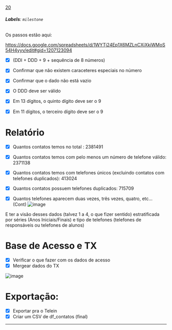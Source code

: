 [20](https://github.com/guilhermeprokisch/ideias/issues/20) 
###### **Labels**: `milestone`



Os passos estão aqui:

https://docs.google.com/spreadsheets/d/1WYTj24Ep1X6MZLnCXiXkiWMoS54H4yyv/edit#gid=1207123094


- [x] (DDI + DDD + 9 + sequência de 8 números)
- [x] Confirmar que não existem caraceteres especiais no número
- [x] Confirmar que o dado não está vazio
- [x] O DDD deve ser válido
- [x] Em 13 dígitos, o quinto dígito deve ser o 9
- [x] Em 11 dígitos, o terceiro dígito deve ser o 9


# Relatório

- [x]  Quantos contatos temos no total : 2381491
- [x] Quantos contatos temos com pelo menos um número de telefone válido:  2371138
- [x] Quantos contatos temos com telefones únicos (excluindo contatos com telefones duplicados):  413024
- [x] Quantos contatos possuem telefones duplicados: 715709
- [x] Quantos telefones aparecem duas vezes, três vezes, quatro, etc... (Cont)
![image](image)




E ter a visão desses dados (talvez 1 a 4, o que fizer sentido) estratificada por séries (Anos Iniciais/Finais) e tipo de telefones (telefones de responsáveis ou telefones de alunos)


# Base de Acesso e TX

- [x] Verificar o que fazer com os dados de acesso
- [x] Mergear dados do TX

![image](image)


# Exportação:

- [x] Exportar pra o Telein
- [x] Criar um CSV de df_contatos (final)

-------------------------------------------------------------------------------


